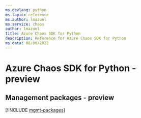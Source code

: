 ```yaml
---
ms.devlang: python
ms.topic: reference
ms.author: lmazuel
ms.service: chaos
author: lmazuel
title: Azure Chaos SDK for Python
description: Reference for Azure Chaos SDK for Python
ms.data: 08/08/2022
---
```

# Azure Chaos SDK for Python - preview

## Management packages - preview
[!INCLUDE [mgmt-packages](chaos-mgmt-index.md)]